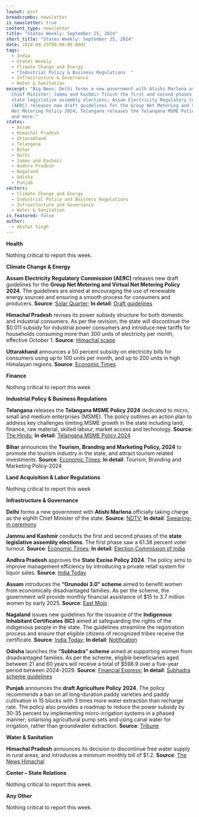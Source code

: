 ```yaml
---
layout: post
breadcrumbs: newsletter
is_newsletter: true
content_type: newsletter
title: "States Weekly: September 25, 2024"
short_title: "States Weekly: September 25, 2024"
date: 2024-09-25T00:00:00.000Z
tags:
  - India
  - States Weekly
  - Climate Change and Energy
  - "Industrial Policy & Business Regulations  "
  - Infrastructure & Governance
  - Water & Sanitation
excerpt: "Big News: Delhi forms a new government with Atishi Marlena as the
  Chief Minister; Jammu and Kashmir finish the first and second phases of the
  state legislative assembly elections; Assam Electricity Regulatory Commission
  (AERC) releases new draft guidelines for the Group Net Metering and Virtual
  Net Metering Policy 2024; Telangana releases the Telangana MSME Policy 2024;
  and more."
states:
  - Assam
  - Himachal Pradesh
  - Uttarakhand
  - Telangana
  - Bihar
  - Delhi
  - Jammu and Kashmir
  - Andhra Pradesh
  - Nagaland
  - Odisha
  - Punjab
sectors:
  - Climate Change and Energy
  - Industrial Policy and Business Regulations
  - Infrastructure and Governance
  - Water & Sanitation
is_featured: false
author:
  - Akshat Singh
---
```

**Health**

Nothing critical to report this week.

**Climate Change & Energy**

**Assam Electricity Regulatory Commission (AERC)** releases new draft guidelines for the **Group Net Metering and Virtual Net Metering Policy 2024**. The guidelines are aimed at encouraging the use of renewable energy sources and ensuring a smooth process for consumers and producers. **Source**: [Solar Quarter](https://solarquarter.com/2024/09/18/assam-introduces-new-draft-guidelines-for-group-and-virtual-net-metering-2024-to-boost-renewable-energy-adoption/); **In detail**: [Draft guidelines](https://aerc.gov.in/regulations/1726049935.pdf)

**Himachal Pradesh** revises its power subsidy structure for both domestic and industrial consumers. As per the revision, the state will discontinue the $0.011 subsidy for industrial power consumers and introduce new tariffs for households consuming more than 300 units of electricity per month, effective October 1. **Source**: [Himachal scape](https://himachalscape.com/himachal-pradesh-revised-power-subsidies-relief-for-small-consumers-increased-costs-for-high-end-users/)

**Uttarakhand** announces a 50 percent subsidy on electricity bills for consumers using up to 100 units per month, and up to 200 units in high Himalayan regions. **Source**: [Economic Times](https://economictimes.indiatimes.com/news/india/uttarakhand-govt-to-provide-50-percent-electricity-subsidy-for-consumers-using-up-to-100-units-200-units-in-himalayan-regions/articleshow/113544546.cms)

**Finance**

Nothing critical to report this week

**Industrial Policy & Business Regulations**  

**Telangana** releases the **Telangana MSME Policy 2024** dedicated to micro, small and medium enterprises (MSME). The policy outlines an action plan to address key challenges limiting MSME growth in the state including land, finance, raw material, skilled labour, market access and technology. **Source**: [The Hindu](https://www.thehindu.com/news/national/telangana/telangana-unveils-msme-policy-to-address-gaps-in-ts-ipass/article68655544.ece); **In detail**: [Telangana MSME Policy 2024](https://www.telangana.gov.in/wp-content/uploads/2024/09/Telangana-MSME-Policy-2024-English.pdf)

**Bihar** announces the **Tourism, Branding and Marketing Policy, 2024** to promote the tourism industry in the state, and attract tourism related investments. **Source**: [Economic Times](https://travel.economictimes.indiatimes.com/news/ministry/bihar-minister-launches-tourism-marketing-policy/113465586); **In detail**: Tourism, Branding and Marketing Policy-2024

**Land Acquisition & Labor Regulations**  

Nothing critical to report this week

**Infrastructure & Governance**

**Delhi** forms a new government with **Atishi Marlena** officially taking charge as the eighth Chief Minister of the state. **Source**: [NDTV](https://www.ndtv.com/india-news/atishi-takes-charge-as-chief-minister-with-grand-gesture-for-arvind-kejriwal-6629072); **In detail**: [Swearing-in ceremony](https://www.youtube.com/watch?v=0yFQHeGPfnY)

**Jammu and Kashmir** conducts the first and second phases of the **state legislative assembly elections**. The first phase saw a 61.38 percent voter turnout. **Source**: [Economic Times](https://economictimes.indiatimes.com/news/elections/assembly-elections/jammu-kashmir/jammu-and-kashmir-records-61-38-voter-turnout-in-phase-one-of-elections-election-commission-of-india-says/articleshow/113525466.cms); **In detail**: [Election Commission of India](https://www.eci.gov.in/eci-backend/public/api/download?url=LMAhAK6sOPBp%2FNFF0iRfXbEB1EVSLT41NNLRjYNJJP1KivrUxbfqkDatmHy12e%2FzIC5IR1A3V88Anuk8RlyPGe5wAx9KElz%2FMrntZbUSdw6kDE%2BXnTnamuvv5tf%2Bac5n86iqG7AaCAnr3Yh0yC1ClQ%3D%3D)

**Andhra Pradesh** approves the **State Excise Policy 2024**. The policy aims to improve management efficiency by introducing a private retail system for liquor sales. **Source**: [India Today](https://www.indiatoday.in/india/andhra-pradesh/story/andhra-pradesh-cabinet-approves-new-excise-policy-adopts-private-retail-system-2602380-2024-09-19)

**Assam** introduces the **“Orunodoi 3.0” scheme** aimed to benefit women from economically disadvantaged families. As per the scheme, the government will provide monthly financial assistance of $15 to 3.7 million women by early 2025. **Source**: [East Mojo](https://www.eastmojo.com/assam/2024/09/20/assam-government-launches-orunodoi-3-0-scheme/)

**Nagaland** issues new guidelines for the issuance of the **Indigenous Inhabitant Certificates (IIC)** aimed at safeguarding the rights of the indigenous people in the state. The guidelines streamline the registration process and ensure that eligible citizens of recognized tribes receive the certificate. **Source**: [India Today](https://www.indiatodayne.in/nagaland/story/nagaland-government-introduces-new-guidelines-for-indigenous-inhabitant-certificate-1096460-2024-09-22); **In detail**: [Notification](https://www.facebook.com/Hornbilltvofficial/videos/indigenous-inhabitant-of-nagaland-certificate-govt-releases-guidelines-for-iin/595579289458810/)

**Odisha** launches the **“Subhadra” scheme** aimed at supporting women from disadvantaged families. As per the scheme, eligible beneficiaries aged between 21 and 60 years will receive a total of $598.9 over a five-year period between 2024–2029. **Source**: [Financial Express](https://www.financialexpress.com/money/subhadra-yojana-women-beneficiaries-to-get-rs-10000-every-year-when-will-you-receive-next-installment-3615579/); **In detail**: [Subhadra scheme guidelines](https://wcd.odisha.gov.in/sites/default/files/2024-08/SUBHADRA%20Guideline-Eng_0.pdf)

**Punjab** announces the **draft Agriculture Policy** **2024**. The policy recommends a ban on all long-duration paddy varieties and paddy cultivation in 15 blocks with 3 times more water extraction than recharge rate. The policy also provides a roadmap to reduce the power subsidy by 30-35 percent by implementing micro-irrigation systems in a phased manner; solarising agricultural pump sets and using canal water for irrigation, rather than groundwater extraction. **Source**: [Tribune](https://www.tribuneindia.com/news/punjab/punjab-draft-agri-policy-wants-paddy-banned-in-severely-parched-areas/)

**Water & Sanitation**

**Himachal Pradesh** announces its decision to discontinue free water supply in rural areas, and introduces a minimum monthly bill of $1.2. **Source**: [The News Himachal](https://thenewshimachal.com/2024/09/himachal-pradesh-discontinues-free-water-supply-in-rural-areas-introduces-minimum-rs-100-monthly-bill/)

**Center – State Relations**

Nothing critical to report this week.

**Any Other**

Nothing critical to report this week.

